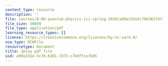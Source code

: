 ```yaml
---
content_type: resource
description: ''
file: courses/8-06-quantum-physics-iii-spring-2018/a90a332e5c7863817d73c7bdffce7b85_U4zZhQz1Xqc.pdf
file_size: 30049
file_type: application/pdf
learning_resource_types: []
license: https://creativecommons.org/licenses/by-nc-sa/4.0/
ocw_type: OCWFile
resourcetype: Document
title: 3play pdf file
uid: a90a332e-5c78-6381-7d73-c7bdffce7b85
---
```

